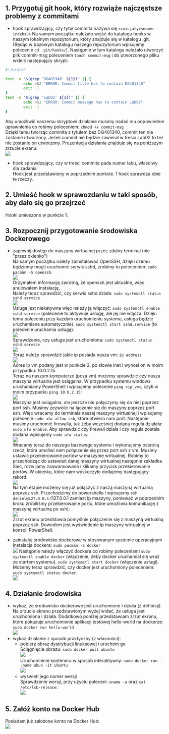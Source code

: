 ## 1. Przygotuj git hook, który rozwiąże najczęstsze problemy z commitami
* hook sprawdzający, czy tytuł commita nazywa się ```<inicjały><numer indeksu>``` 
  Na samym początku należało wejść do katalogu hooks w naszym lokalnym repozytorium, który znajduje się w katalogu .git. (Będąc w bazowym katalogu naszego repozytorium wpisujemy polecenie ```cd .git/hooks/```). Następnie w tym katalogu należało utworzyć plik commit-msg poleceniem ```touch commit-msg``` i do utworzonego pliku wkleić następujący skrypt:
```bash
#!/bin/sh

test -n "$(grep 'DG401340' ${1})" || {
        echo >&2 "ERROR: Commit title has to contain DG401340"
        exit -1
}
test -n "$(grep 'Lab02' ${1})" || {
        echo >&2 "ERROR: Commit message has to contain Lab02"
        exit -1
}
```  
Aby umożliwić naszemu skryptowi działanie musimy nadać mu odpowiednie uprawnienia co robimy poleceniem: ```chmod +x commit-msg```  
Dzięki temu tworząc commita z tytułem bez DG401340, commit ten nie zostanie utworzony. Jeżeli commit nie będzie zawierał w treści Lab02 to też nie zostanie on utworzony. Prezentacja działania znajduje się na poniższym zrzucie ekranu:    
![](2022-03-20-12-34-20.png)  

* hook sprawdzający, czy w treści commita pada numer labu, właściwy dla zadania   
Hook jest przedstawiony w poprzednim punkcie. 1 hook sprawdza obie te rzeczy.

## 2. Umieść hook w sprawozdaniu w taki sposób, aby dało się go przejrzeć   
Hooki umieszone w punkcie 1.

## 3. Rozpocznij przygotowanie środowiska Dockerowego  
* zapewnij dostęp do maszyny wirtualnej przez zdalny terminal (nie "przez okienko")  
Na samym początku należy zainstalować OpenSSH, dzięki czemu będziemy mogli uruchomić serwis sshd, zrobimy to poleceniem: ```sudo pacman -S openssh```.  
![](2022-03-17-23-15-12.png)  
Orzymałem informację zwrotną, że openssh jest aktualne, więc anulowałem instalację.  
Należy teraz sprawdzić, czy serwis sshd działa: ```sudo systemctl status sshd.service```  
![](2022-03-17-23-19-04.png)  
Usługa jest niekatywna więc należy ją włączyć: ```sudo systemctl enable sshd.service``` (polecenie to aktywuje usługę, ale jej nie włącza. Dzięki temu poleceniu przy każdym uruchomieniu systemu, usługa będzie uruchamiana automatycznie). ```sudo systemctl start sshd.service``` (to polecenie uruchamia usługę).  
![](2022-03-17-23-26-21.png)  
Sprawdzenie, czy usługa jest uruchomiona: ```sudo systemctl status sshd.service```  
![](2022-03-17-23-28-33.png)  
Teraz należy sprawdzić jakie ip posiada nasza vm: ```ip address```  
![](2022-03-19-10-40-25.png)  
Adres ip vm podany jest w punkcie 2, po słowie inet i wynosi on w moim przypadku: 10.0.2.15  
Teraz na naszym komputerze (poza vm) możemy sprawdzić czy nasza maszyna wirtualna jest osiągalna. W przypadku systemu windows uruchamiamy PowerShell i wpisujemy polecenie ```ping <ip_vm>```, czyli w moim przypadku ```ping 10.0.2.15```:  
![](ping.png)  
Maszyna jest osiągalna, ale jeszcze nie połączymy się do niej poprzez port ssh. Musimy zezwolić na łączenie się do maszyny poprzez port ssh. Więc wracamy do terminala naszej maszyny wirtualnej i wpisujemy polecenie ```sudo ufw allow ssh```, które otwiera nam port. Następnie musimy uruchomić firewalla, tak żeby wcześniej dodana reguła działała: ```sudo ufw enable```. Aby sprawdzić czy firewall działa i czy reguła została dodana wpisujemy ```sudo ufw status```.  
![](2022-03-19-10-56-50.png)  
Wracamy teraz do naszego bazowego systemu i wykonujemy ostatnią rzecz, która umoliwi nam połączenie się przez port ssh z vm. Musimy ustawić przekierowanie portów w maszynie wirtualnej. Robimy to przechodząc do ustawień danej maszyny wirtualnej następnie zakładka Sieć, rozwijamy zaawansowane i klikamy przycisk przekierowanie portów. W okienku, które nam wyskoczyło dodajemy następujący rekord:  
![](port_forwarding.png)  
  Na tym etapie możemy się już połączyć z naszą maszyną wirtualną poprzez ssh. Przechodzimy do powershella i wpisujemy ```ssh daniel@127.0.0.1``` (127.0.0.1 zamiast ip maszyny, ponieważ w poprzednim kroku zrobiliśmy przekierowanie portu, które umożliwia komunikację z maszyną wirtualną po ssh):  
![](ssh_conn.png)  
Zrzut ekranu przedstawia pomyślnie połączenie się z maszyną wirtualną poprzez ssh. Dowodem jest wyświetlenie ip maszyny wirtualnej w konsoli PowerShell.


* zainstaluj środowisko dockerowe w stosowanym systemie operacyjnym  
Instalacja dockera: ```sudo pacman -S docker```  
![](install_docker.png) 
  Następnie należy włączyć dockera co robimy poleceniami ```sudo systemctl enable docker``` (włączenie, żeby docker uruchamiał się wraz ze startem systemu). ```sudo systemctl start docker``` (włączenie usługi). Możemy teraz sprawdzić, czy docker jest uruchomiony poleceniem: ```sudo systemctl status docker```.  
![](docker_start.png) 

## 4. Działanie środowiska  
* wykaż, że środowisko dockerowe jest uruchomione i działa (z definicji)  
Na zrzucie ekranu przedstawionym wyżej widać, że usługa jest uruchomiona i działa. Dodatkowo poniżej przedstawiam zrzut ekranu, które pokazuje uruchomienie aplikacji testowej hello-world na dockerze: ```sudo docker run hello-world```  
![](check_docker.png)  
* wykaż działanie z sposób praktyczny (z własności):  
  * pobierz obraz dystrybucji linuksowej i uruchom go  
  Ściągnięcie obrazu: ```sudo docker pull ubuntu```  
  ![](docker_pull.png)  
  Uruchomienie kontenera w sposób interaktywny: ```sudo docker run --name ubun -it ubuntu```  
  ![](docker_run.png)  
  * wyświetl jego numer wersji  
  Sprawdzenie wersji, przy użyciu poleceni: ```uname -a``` oraz ```cat /etc/lsb-release```:  
  ![](version.png)  

## 5. Załóż konto na Docker Hub
Posiadam już założone konto na Docker Hub:  
![](dockerhub.png)  


